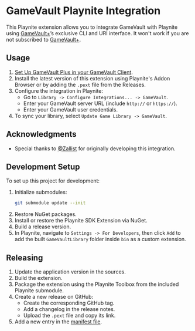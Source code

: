 # GameVault Playnite Integration

This Playnite extension allows you to integrate GameVault with Playnite using [GameVault+](https://gamevau.lt/gamevault-plus)’s exclusive CLI and URI interface. It won't work if you are not subscribed to [GameVault+](https://gamevau.lt/gamevault-plus).

## Usage

1. [Set Up GameVault Plus in your GameVault Client](https://gamevau.lt/docs/gamevault-plus/introduction#get-started).
2. Install the latest version of this extension using Playnite's Addon Browser or by adding the `.pext` file from the Releases.
3. Configure the integration in Playnite:
   - Go to `Library -> Configure Integrations... -> GameVault`.
   - Enter your GameVault server URL (include `http://` or `https://`).
   - Enter your GameVault user credentials.
4. To sync your library, select `Update Game Library -> GameVault`.

## Acknowledgments

- Special thanks to [@Zallist](https://github.com/Zallist) for originally developing this integration.

## Development Setup

To set up this project for development:

1. Initialize submodules:
   ```bash
   git submodule update --init
   ```
2. Restore NuGet packages.
3. Install or restore the Playnite SDK Extension via NuGet.
4. Build a release version.
5. In Playnite, navigate to `Settings -> For Developers`, then click `Add` to add the built `GameVaultLibrary` folder inside `bin` as a custom extension. 

## Releasing

1. Update the application version in the sources.
2. Build the extension.
3. Package the extension using the Playnite Toolbox from the included Playnite submodule.
4. Create a new release on GitHub:
   - Create the corresponding GitHub tag.
   - Add a changelog in the release notes.
   - Upload the `.pext` file and copy its link.
5. Add a new entry in the [manifest file](manifests/GameVault_Library.yaml).
